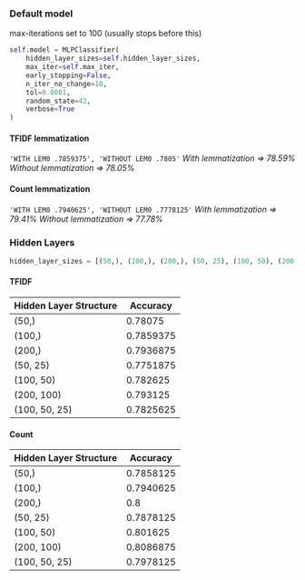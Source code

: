 ### Default model
max-iterations set to 100 (usually stops before this)
```python
self.model = MLPClassifier(  
    hidden_layer_sizes=self.hidden_layer_sizes,  
    max_iter=self.max_iter,  
    early_stopping=False,  
    n_iter_no_change=10,  
    tol=0.0001,  
    random_state=42,  
    verbose=True  
)
```

#### TFIDF lemmatization
`'WITH LEM0 .7859375', 'WITHOUT LEM0 .7805'`
*With lemmatization => 78.59%* 
*Without lemmatization => 78.05%*

#### Count lemmatization
`'WITH LEM0 .7940625', 'WITHOUT LEM0 .7778125'`
*With lemmatization => 79.41%* 
*Without lemmatization => 77.78%*

### Hidden Layers
```python
hidden_layer_sizes = [(50,), (100,), (200,), (50, 25), (100, 50), (200, 100), (100, 50, 25)]
```
#### TFIDF

| Hidden Layer Structure | Accuracy  |
| ---------------------- | --------- |
| (50,)                  | 0.78075   |
| (100,)                 | 0.7859375 |
| (200,)                 | 0.7936875 |
| (50, 25)               | 0.7751875 |
| (100, 50)              | 0.782625  |
| (200, 100)             | 0.793125  |
| (100, 50, 25)          | 0.7825625 |
#### Count
| Hidden Layer Structure | Accuracy |
| --- | --- |
| (50,) | 0.7858125 |
| (100,) | 0.7940625 |
| (200,) | 0.8 |
| (50, 25) | 0.7878125 |
| (100, 50) | 0.801625 |
| (200, 100) | 0.8086875 |
| (100, 50, 25) | 0.7978125 |
